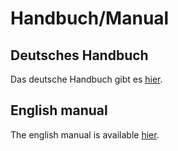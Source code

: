 # Handbuch/Manual

## Deutsches Handbuch

Das deutsche Handbuch gibt es [hier](de).

## English manual

The english manual is available [hier](en).